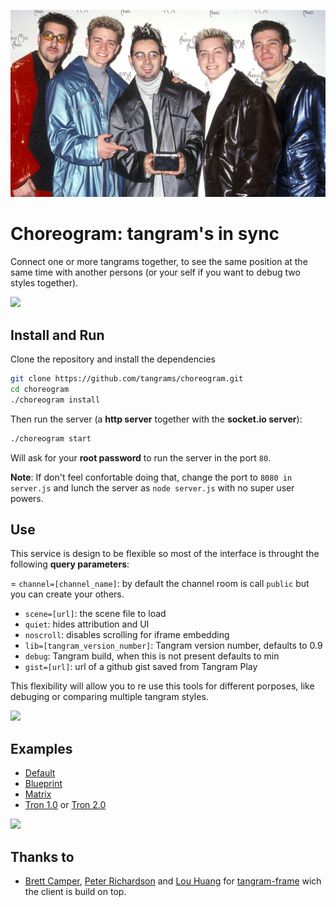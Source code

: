 ![](imgs/nsync.jpg)

# Choreogram: tangram's in sync

Connect one or more tangrams together, to see the same position at the same time with another persons (or your self if you want to debug two styles together).

![](imgs/01.gif) 

## Install and Run

Clone the repository and install the dependencies

```bash
git clone https://github.com/tangrams/choreogram.git
cd choreogram
./choreogram install
```

Then run the server (a **http server** together with the **socket.io server**):

```bash
./choreogram start
```

Will ask for your **root password** to run the server in the port `80`. 

**Note**: If don't feel confortable doing that, change the port to `8080 in` ```server.js``` and lunch the server as `node server.js` with no super user powers.

## Use

This service is design to be flexible so most of the interface is throught the following **query parameters**:

= `channel=[channel_name]`: by default the channel room is call `public` but you can create your others.
- `scene=[url]`: the scene file to load
- `quiet`: hides attribution and UI
- `noscroll`: disables scrolling for iframe embedding
- `lib=[tangram_version_number]`: Tangram version number, defaults to 0.9
- `debug`: Tangram build, when this is not present defaults to min
- `gist=[url]`: url of a github gist saved from Tangram Play

This flexibility will allow you to re use this tools for different porposes, like debuging or comparing multiple tangram styles.

![](imgs/02.gif)

## Examples

* [Default](http://54.209.68.133/)
* [Blueprint](http://54.209.68.133/?scene=https://raw.githubusercontent.com/tangrams/tangram-sandbox/gh-pages/styles/blueprint.yaml)
* [Matrix](http://54.209.68.133/?scene=https://raw.githubusercontent.com/tangrams/tangram-sandbox/gh-pages/styles/matrix.yaml)
* [Tron 1.0](http://54.209.68.133/?scene=https://raw.githubusercontent.com/tangrams/tangram-sandbox/gh-pages/styles/tron.yaml) or [Tron 2.0](http://54.209.68.133/?scene=https://tangrams.github.io/tron-style/tron-style.yaml)

![](imgs/00.gif)

## Thanks to

* [Brett Camper](https://twitter.com/professorlemeza), [Peter Richardson](https://twitter.com/meetar) and [Lou Huang](https://twitter.com/saikofish) for [tangram-frame](https://github.com/tangrams/tangram-frame) wich the client is build on top.

